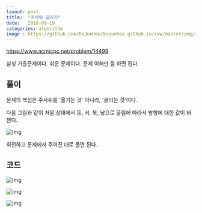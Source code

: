 ```yaml
---
layout: post
title:  "주사위 굴리기"
date:   2018-09-19
categories: algorithm
image : https://github.com/KoJunHee/kojunhee.github.io/raw/master/img/algorithm.png
---
```


<https://www.acmicpc.net/problem/14499>

삼성 기출문제이다. 쉬운 문제이다. 문제 이해만 잘 하면 된다. 

## 풀이

문제의 핵심은 주사위를 '옮기는 것' 아니라, '굴리는 것'이다.

다음 그림과 같이 처음 상태에서 동, 서, 북, 남으로 굴림에 따라서 방향에 대한 값이 바뀐다.

![img](https://github.com/KoJunHee/kojunhee.github.io/raw/master/img/dicee011.png)

회전하고 문제에서 주어진 대로 풀면 된다.

## 코드

![img](https://github.com/KoJunHee/kojunhee.github.io/raw/master/img/dicee02.png)

![img](https://github.com/KoJunHee/kojunhee.github.io/raw/master/img/dicee03.png)

![img](https://github.com/KoJunHee/kojunhee.github.io/raw/master/img/dicee04.png)

